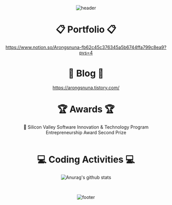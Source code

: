 <!--
이모지는 https://gist.github.com/rxaviers/7360908

태크스택은
<img src="https://img.shields.io/badge/쓰고자하는_텍스트-컬러코드?style=flat-square&logo=simpleicons에서_아이콘이름&logoColor=white"/></a>
https://simpleicons.org/

🎨 love green 💚 🌲 🍏 📗 🥬
# :raising_hand_woman: My Portfolio :raising_hand_woman:
https://delirious-voyage-074.notion.site/Arongsnuna-a110a123bf8e41a2b674ae1a46e06044 
  :mortar_board: Student of Sangmyung Univ.<br/>
  [![solved.ac tier](http://mazassumnida.wtf/api/v2/generate_badge?boj=unhipark)](https://solved.ac/unhipark)
-->

<div align=center>
  
  ![header](https://capsule-render.vercel.app/api?type=waving&color=8BBC97&text=%20Hi,%20I'm%20Unhi%20Park.%20👋%20&height=300&fontSize=75)
  <!--
 # 🛠️ Tech Stack 🛠️
  Techs that I've used at least once

  <img src="https://img.shields.io/badge/Python-3766AB?style=flat-square&logo=Python&logoColor=white"/></a> &nbsp;
  <img src="https://img.shields.io/badge/C-A8B9CC?style=flat-square&logo=C&logoColor=white"/></a> &nbsp;
  <img src="https://img.shields.io/badge/Java-007396?style=flat-square&logo=Java&logoColor=white"/></a> &nbsp;
  <img src="https://img.shields.io/badge/MySQL-4479A1?style=flat-square&logo=MySQL&logoColor=white"/></a> &nbsp;
  <br/>
  <img src="https://img.shields.io/badge/HTML5-E34F26?style=flat-square&logo=HTML5&logoColor=white"/></a>  &nbsp;
  <img src="https://img.shields.io/badge/CSS3-1572B6?style=flat-square&logo=CSS3&logoColor=white"/></a> &nbsp;
  <img src="https://img.shields.io/badge/R-276DC3?style=flat-square&logo=R&logoColor=white"/></a>
<br/><br/>
-->  
  # 📋 Portfolio 📋
  https://www.notion.so/Arongsnuna-fb62c45c376345a5b6744ffa799c8ea9?pvs=4
  
  # 📂 Blog 📂
  https://arongsnuna.tistory.com/
  
  # 🏆 Awards 🏆
  🥈 Silicon Valley Software Innovation & Technology Program Entrepreneurship Award Second Prize
  <br/><br/>


  # 💻 Coding Activities 💻

  ![Anurag's github stats](https://github-readme-stats.vercel.app/api?username=arongsnuna&show_icons=true&theme=vue)

<br/>

  ![footer](https://capsule-render.vercel.app/api?type=waving&color=8BBC97&height=200&section=footer)

</div>
